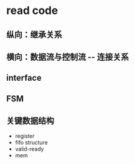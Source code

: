 # read code

## 纵向：继承关系    
## 横向：数据流与控制流 -- 连接关系   
## interface   
## FSM    
## 关键数据结构    
  - register   
  - fifo structure   
  - valid-ready  
  - mem   



